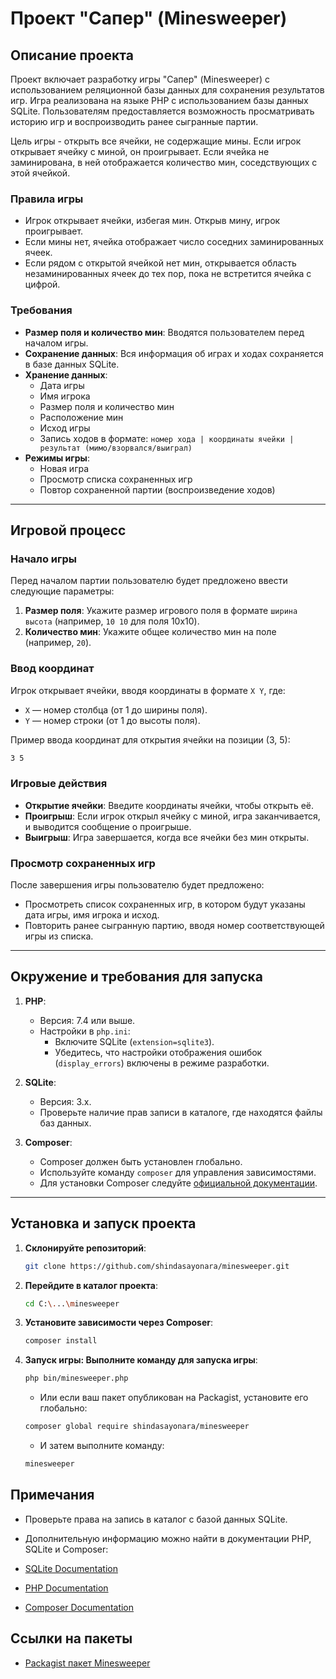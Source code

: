 # Проект "Сапер" (Minesweeper)

## Описание проекта

Проект включает разработку игры "Сапер" (Minesweeper) с использованием реляционной базы данных для сохранения результатов игр. Игра реализована на языке PHP с использованием базы данных SQLite. Пользователям предоставляется возможность просматривать историю игр и воспроизводить ранее сыгранные партии.

Цель игры - открыть все ячейки, не содержащие мины. Если игрок открывает ячейку с миной, он проигрывает. Если ячейка не заминирована, в ней отображается количество мин, соседствующих с этой ячейкой.

### Правила игры

- Игрок открывает ячейки, избегая мин. Открыв мину, игрок проигрывает.
- Если мины нет, ячейка отображает число соседних заминированных ячеек.
- Если рядом с открытой ячейкой нет мин, открывается область незаминированных ячеек до тех пор, пока не встретится ячейка с цифрой.

### Требования

- **Размер поля и количество мин**: Вводятся пользователем перед началом игры.
- **Сохранение данных**: Вся информация об играх и ходах сохраняется в базе данных SQLite.
- **Хранение данных**:
  - Дата игры
  - Имя игрока
  - Размер поля и количество мин
  - Расположение мин
  - Исход игры
  - Запись ходов в формате: `номер хода | координаты ячейки | результат (мимо/взорвался/выиграл)`
- **Режимы игры**:
  - Новая игра
  - Просмотр списка сохраненных игр
  - Повтор сохраненной партии (воспроизведение ходов)

---

## Игровой процесс

### Начало игры

Перед началом партии пользователю будет предложено ввести следующие параметры:

1. **Размер поля**: Укажите размер игрового поля в формате `ширина высота` (например, `10 10` для поля 10x10).
2. **Количество мин**: Укажите общее количество мин на поле (например, `20`).

### Ввод координат

Игрок открывает ячейки, вводя координаты в формате `X Y`, где:

- `X` — номер столбца (от 1 до ширины поля).
- `Y` — номер строки (от 1 до высоты поля).

Пример ввода координат для открытия ячейки на позиции (3, 5):

```bash
3 5
```

### Игровые действия

- **Открытие ячейки**: Введите координаты ячейки, чтобы открыть её.
- **Проигрыш**: Если игрок открыл ячейку с миной, игра заканчивается, и выводится сообщение о проигрыше.
- **Выигрыш**: Игра завершается, когда все ячейки без мин открыты.

### Просмотр сохраненных игр

После завершения игры пользователю будет предложено:

- Просмотреть список сохраненных игр, в котором будут указаны дата игры, имя игрока и исход.
- Повторить ранее сыгранную партию, вводя номер соответствующей игры из списка.

---

## Окружение и требования для запуска

1. **PHP**:
   - Версия: 7.4 или выше.
   - Настройки в `php.ini`:
     - Включите SQLite (`extension=sqlite3`).
     - Убедитесь, что настройки отображения ошибок (`display_errors`) включены в режиме разработки.

2. **SQLite**:
   - Версия: 3.x.
   - Проверьте наличие прав записи в каталоге, где находятся файлы баз данных.

3. **Composer**:
   - Composer должен быть установлен глобально.
   - Используйте команду `composer` для управления зависимостями.
   - Для установки Composer следуйте [официальной документации](https://getcomposer.org/doc/00-intro.md).

---

## Установка и запуск проекта

1. **Склонируйте репозиторий**:
   ```bash
   git clone https://github.com/shindasayonara/minesweeper.git
   ```

2. **Перейдите в каталог проекта**:
   ```bash
   cd C:\...\minesweeper
   ```

3. **Установите зависимости через Composer**:
   ```bash
   composer install
   ```

4. **Запуск игры: Выполните команду для запуска игры**:
   ```bash
   php bin/minesweeper.php
   ```

   - Или если ваш пакет опубликован на Packagist, установите его глобально:

   ```bash
   composer global require shindasayonara/minesweeper
   ```

   - И затем выполните команду:

   ```bash
   minesweeper
   ```

## Примечания

- Проверьте права на запись в каталог с базой данных SQLite.

- Дополнительную информацию можно найти в документации PHP, SQLite и Composer:

- [SQLite Documentation](https://www.sqlite.org/docs.html)
- [PHP Documentation](https://www.php.net/docs.php)
- [Composer Documentation](https://getcomposer.org/doc/)

## Ссылки на пакеты
- [Packagist пакет Minesweeper](https://packagist.org/packages/shindasayonara/minesweeper#dev-main1)